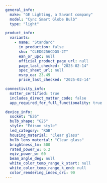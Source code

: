 ```yaml
---
general_info:
  make: "GE Lighting, a Savant company"
  model: "Cync Smart Globe Bulb"
  type: "light"

product_info:
  variants:
    - name: "Standard"
      in_production: false
      sku: "CLEDG256CDGS-2T"
      ean_or_upc: null
      official_product_page_url: null
      page_last_checked: "2025-02-14"
      spec_sheet_url: null
      msrp_ea: 23.49
      price_last_checked: "2025-02-14"

connectivity_info:
  matter_certified: true
  includes_direct_matter_code: false
  app_required_for_full_functionality: true

device_info:
  socket: "E26"
  bulb_shape: "G25"
  style: "Edison style"
  led_category: "RGB"
  housing_material: "Clear glass"
  bulb_lens_material: "Clear glass"
  brightness_lm: 500
  rated_power_w: 6.2
  eqiv_power_w: 60
  beam_angle_deg: null
  white_color_temp_range_k_start: null
  white_color_temp_range_k_end: null
  color_rendering_index_cri: 90
---
```

